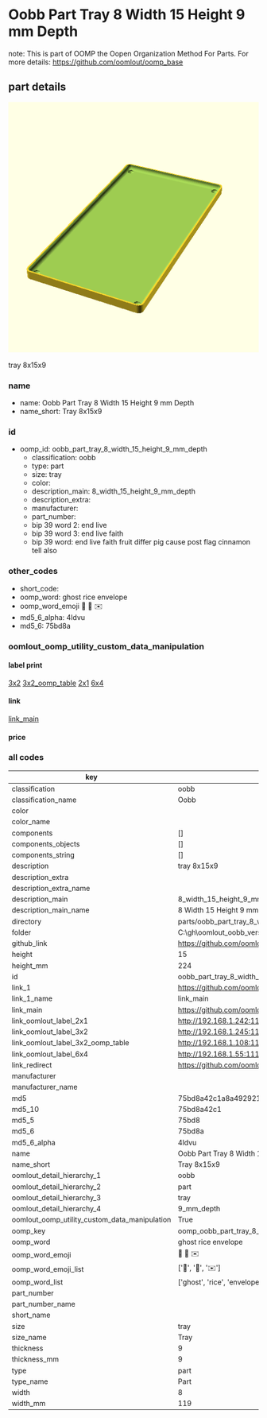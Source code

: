 # Oobb Part Tray 8 Width 15 Height 9 mm Depth  

note: This is part of OOMP the Oopen Organization Method For Parts. For more details: https://github.com/oomlout/oomp_base

##  part details
  

[![](3dpr.png)](3dpr.png)

tray 8x15x9



### name
* name: Oobb Part Tray 8 Width 15 Height 9 mm Depth
* name_short: Tray 8x15x9 
### id
* oomp_id: oobb_part_tray_8_width_15_height_9_mm_depth
  * classification: oobb
  * type: part
  * size: tray
  * color: 
  * description_main: 8_width_15_height_9_mm_depth
  * description_extra: 
  * manufacturer: 
  * part_number: 
  * bip 39 word 2: end live
  * bip 39 word 3: end live faith
  * bip 39 word: end live faith fruit differ pig cause post flag cinnamon tell also

### other_codes
* short_code: 
* oomp_word: ghost rice envelope
* oomp_word_emoji :ghost: :rice: :envelope:
* md5_6_alpha: 4ldvu
* md5_6: 75bd8a






### oomlout_oomp_utility_custom_data_manipulation
#### label print
[3x2](http://192.168.1.245:1112/?label=oomp%204ldvu)
[3x2_oomp_table](http://192.168.1.108:1112/?label=oomp%204ldvu)
[2x1](http://192.168.1.242:1112/?label=oomp%204ldvu)
[6x4](http://192.168.1.55:1112/?label=oomp%204ldvu)    

#### link

[link_main](https://github.com/oomlout/oomlout_oobb_version_4_generated_parts/tree/main/navigation_oomp/oobb/part/tray/8_width_15_height_9_mm_depth/part)                              

#### price







### all codes 
| key | value |  
| --- | --- |  
| classification | oobb |  
| classification_name | Oobb |  
| color |  |  
| color_name |  |  
| components | [] |  
| components_objects | [] |  
| components_string | [] |  
| description | tray 8x15x9 |  
| description_extra |  |  
| description_extra_name |  |  
| description_main | 8_width_15_height_9_mm_depth |  
| description_main_name | 8 Width 15 Height 9 mm Depth |  
| directory | parts/oobb_part_tray_8_width_15_height_9_mm_depth |  
| folder | C:\gh\oomlout_oobb_version_4_generated_parts\parts\oobb_part_tray_8_width_15_height_9_mm_depth |  
| github_link | https://github.com/oomlout/oomlout_oomp_part_src/tree/main/parts/oobb_part_tray_8_width_15_height_9_mm_depth |  
| height | 15 |  
| height_mm | 224 |  
| id | oobb_part_tray_8_width_15_height_9_mm_depth |  
| link_1 | https://github.com/oomlout/oomlout_oobb_version_4_generated_parts/tree/main/navigation_oomp/oobb/part/tray/8_width_15_height_9_mm_depth/part |  
| link_1_name | link_main |  
| link_main | https://github.com/oomlout/oomlout_oobb_version_4_generated_parts/tree/main/navigation_oomp/oobb/part/tray/8_width_15_height_9_mm_depth/part |  
| link_oomlout_label_2x1 | http://192.168.1.242:1112/?label=oomp%204ldvu |  
| link_oomlout_label_3x2 | http://192.168.1.245:1112/?label=oomp%204ldvu |  
| link_oomlout_label_3x2_oomp_table | http://192.168.1.108:1112/?label=oomp%204ldvu |  
| link_oomlout_label_6x4 | http://192.168.1.55:1112/?label=oomp%204ldvu |  
| link_redirect | https://github.com/oomlout/oomlout_oobb_version_4_generated_parts/tree/main/parts/oobb_tray_08_15_09 |  
| manufacturer |  |  
| manufacturer_name |  |  
| md5 | 75bd8a42c1a8a492921ee5dca420aa4c |  
| md5_10 | 75bd8a42c1 |  
| md5_5 | 75bd8 |  
| md5_6 | 75bd8a |  
| md5_6_alpha | 4ldvu |  
| name | Oobb Part Tray 8 Width 15 Height 9 mm Depth |  
| name_short | Tray 8x15x9  |  
| oomlout_detail_hierarchy_1 | oobb |  
| oomlout_detail_hierarchy_2 | part |  
| oomlout_detail_hierarchy_3 | tray |  
| oomlout_detail_hierarchy_4 | 9_mm_depth |  
| oomlout_oomp_utility_custom_data_manipulation | True |  
| oomp_key | oomp_oobb_part_tray_8_width_15_height_9_mm_depth |  
| oomp_word | ghost rice envelope |  
| oomp_word_emoji | :ghost: :rice: :envelope: |  
| oomp_word_emoji_list | [':ghost:', ':rice:', ':envelope:'] |  
| oomp_word_list | ['ghost', 'rice', 'envelope'] |  
| part_number |  |  
| part_number_name |  |  
| short_name |  |  
| size | tray |  
| size_name | Tray |  
| thickness | 9 |  
| thickness_mm | 9 |  
| type | part |  
| type_name | Part |  
| width | 8 |  
| width_mm | 119 |  
